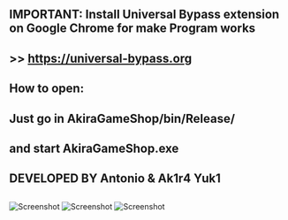 
## IMPORTANT: Install Universal Bypass extension on Google Chrome for make Program works      ##
## >> https://universal-bypass.org                                                            ##


##                                    How to open:                                            ##
##                                                                                            ##
##                      Just go in AkiraGameShop/bin/Release/                                 ##
##                            and start AkiraGameShop.exe                                     ##
##                                                                                            ##

##                                                                                            ##
##                          DEVELOPED BY Antonio & Ak1r4 Yuk1                                 ##
##                                                                                            ##


![Screenshot](https://github.com/Akira96kill/Game-Index/blob/main/Screenshot%20(99).png?raw=true "Optional Title")
![Screenshot](https://github.com/Akira96kill/Game-Index/blob/main/Screenshot%20(100).png?raw=true "Optional Title")
![Screenshot](https://github.com/Akira96kill/Game-Index/blob/main/Screenshot%20(101).png?raw=true "Optional Title")


